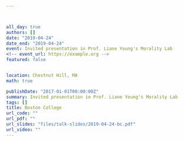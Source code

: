 ```yaml
---



all_day: true
authors: []
date: "2019-04-24"
date_end: "2019-04-24"
event: Invited presentation in Prof. Liane Young's Morality Lab
<!-- event_url: https://example.org -->
featured: false


location: Chestnut Hill, MA
math: true

publishDate: "2017-01-01T00:00:00Z"
summary: Invited presentation in Prof. Liane Young's Morality Lab
tags: []
title: Boston College
url_code: ""
url_pdf: ""
url_slides: "files/talk-slides/2019-04-24-bc.pdf"
url_video: ""
---
```


<!--
{{% alert note %}}
Click on the **Slides** button above to view the built-in slides feature.
{{% /alert %}}
-->

<!--
Slides can be added in a few ways:

- **Create** slides using Academic's [*Slides*](https://sourcethemes.com/academic/docs/managing-content/#create-slides) feature and link using `slides` parameter in the front matter of the talk file
- **Upload** an existing slide deck to `static/` and link using `url_slides` parameter in the front matter of the talk file
- **Embed** your slides (e.g. Google Slides) or presentation video on this page using [shortcodes](https://sourcethemes.com/academic/docs/writing-markdown-latex/).
-->

<!--
Further talk details can easily be added to this page using *Markdown* and $\rm \LaTeX$ math code.
-->
